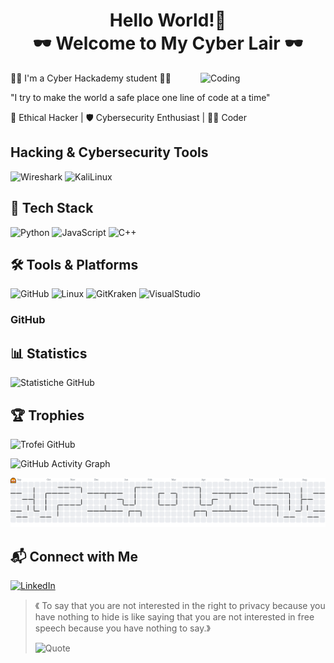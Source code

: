 <h1 align ="center" > Hello World!👋
<br>🕶️ Welcome to My Cyber Lair 🕶️</h1> 
<img align="right"  alt="Coding" width="200" src="https://media1.tenor.com/m/AlUkiGkR2j8AAAAC/new-game-ahagon-umiko-programming.gif">

<p align ="left" >
👩‍💻 I'm a Cyber Hackademy student 👩‍💻

"I try to make the world a safe place one line of code at a time"

🚀 Ethical Hacker | 🛡️ Cybersecurity Enthusiast | 👨‍💻 Coder</p> 


##  Hacking & Cybersecurity Tools
![Wireshark](https://img.icons8.com/?size=60&id=v5aFhu6h1M57&format=png&color=000000)
![KaliLinux](https://img.icons8.com/?size=60&id=muqMY2QA2VIG&format=png&color=000000)


## 🚀 Tech Stack
![Python](https://img.icons8.com/?size=60&id=13441&format=png&color=000000)  ![JavaScript](https://img.icons8.com/?size=60&id=108784&format=png&color=000000)  ![C++](https://img.icons8.com/?size=60&id=40669&format=png&color=000000) 

## 🛠️ Tools & Platforms  
![GitHub](https://img.icons8.com/?size=60&id=106564&format=png&color=000000)
![Linux](https://img.icons8.com/?size=60&id=17842&format=png&color=000000)
![GitKraken](https://img.icons8.com/?size=60&id=_kEYrgSh426O&format=png&color=000000)
![VisualStudio](https://img.icons8.com/?size=60&id=9OGIyU8hrxW5&format=png&color=000000)

### GitHub
## 📊 Statistics
![Statistiche GitHub](https://github-readme-stats.vercel.app/api?username=ldcostanzo&show_icons=true&theme=radical)
## 🏆 Trophies
![Trofei GitHub](https://github-profile-trophy.vercel.app/?username=ldcostanzo&theme=onestar)

![GitHub Activity Graph](https://github-readme-activity-graph.vercel.app/graph?username=ldcostanzo&theme=github)

<picture>
  <source media="(prefers-color-scheme: dark)" srcset="https://raw.githubusercontent.com/ldcostanzo/ldcostanzo/output/pacman-contribution-graph-dark.svg">
  <source media="(prefers-color-scheme: light)" srcset="https://raw.githubusercontent.com/ldcostanzo/ldcostanzo/output/pacman-contribution-graph.svg">
  <img alt="Pac‑Man contribution graph" src="https://raw.githubusercontent.com/ldcostanzo/ldcostanzo/output/pacman-contribution-graph.svg">
</picture>

## 📬 Connect with Me
[![LinkedIn](https://img.shields.io/badge/LinkedIn-0077B5?style=for-the-badge&logo=linkedin&logoColor=white)](https://linkedin.com/in/laura-di-costanzo-955a5022b/)


> 《 To say that you are not interested in the right to privacy because you have nothing to hide is like saying that you are not interested in free speech because you have nothing to say.》
>
> ![Quote](https://img.shields.io/badge/Edward_Snowden-black?style=for-the-badge)




